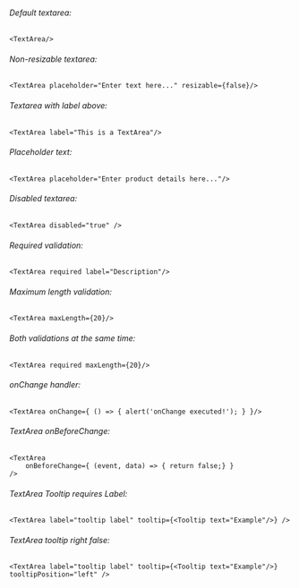 ###### Default textarea:

    <TextArea/>

###### Non-resizable textarea:

	<TextArea placeholder="Enter text here..." resizable={false}/>

###### Textarea with label above:

    <TextArea label="This is a TextArea"/>

###### Placeholder text:

    <TextArea placeholder="Enter product details here..."/>

###### Disabled textarea:

    <TextArea disabled="true" />

###### Required validation:

    <TextArea required label="Description"/>

###### Maximum length validation:

    <TextArea maxLength={20}/>

###### Both validations at the same time:

    <TextArea required maxLength={20}/>

###### onChange handler:

    <TextArea onChange={ () => { alert('onChange executed!'); } }/>

###### TextArea onBeforeChange:

    <TextArea 
        onBeforeChange={ (event, data) => { return false;} }
    />


###### TextArea Tooltip requires Label:

    <TextArea label="tooltip label" tooltip={<Tooltip text="Example"/>} />
    
###### TextArea tooltip right false:

    <TextArea label="tooltip label" tooltip={<Tooltip text="Example"/>} tooltipPosition="left" />

